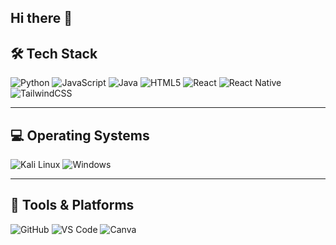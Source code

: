 ## Hi there 👋

<!--
**NAltamirano06/NAltamirano06** is a ✨ _special_ ✨ repository because its `README.md` (this file) appears on your GitHub profile.

Here are some ideas to get you started:

- 🔭 I’m currently working on ...
- 🌱 I’m currently learning ...
- 👯 I’m looking to collaborate on ...
- 🤔 I’m looking for help with ...
- 💬 Ask me about ...
- 📫 How to reach me: ...
- 😄 Pronouns: ...
- ⚡ Fun fact: ...
-->

## 🛠️ Tech Stack

![Python](https://img.shields.io/badge/python-3776AB?style=for-the-badge&logo=python&logoColor=white)
![JavaScript](https://img.shields.io/badge/javascript-F7DF1E?style=for-the-badge&logo=javascript&logoColor=black)
![Java](https://img.shields.io/badge/java-007396?style=for-the-badge&logo=java&logoColor=white)
![HTML5](https://img.shields.io/badge/html5-E34F26?style=for-the-badge&logo=html5&logoColor=white)
![React](https://img.shields.io/badge/react-20232A?style=for-the-badge&logo=react&logoColor=61DAFB)
![React Native](https://img.shields.io/badge/react--native-20232A?style=for-the-badge&logo=react&logoColor=61DAFB)
![TailwindCSS](https://img.shields.io/badge/tailwindcss-06B6D4?style=for-the-badge&logo=tailwindcss&logoColor=white)

---

## 💻 Operating Systems

![Kali Linux](https://img.shields.io/badge/Kali_Linux-557C94?style=for-the-badge&logo=kalilinux&logoColor=white)
![Windows](https://img.shields.io/badge/Windows-0078D6?style=for-the-badge&logo=windows&logoColor=white)

---

## 🧰 Tools & Platforms

![GitHub](https://img.shields.io/badge/github-181717?style=for-the-badge&logo=github&logoColor=white)
![VS Code](https://img.shields.io/badge/Visual_Studio_Code-007ACC?style=for-the-badge&logo=visual-studio-code&logoColor=white)
![Canva](https://img.shields.io/badge/canva-00C4CC?style=for-the-badge&logo=canva&logoColor=white)
